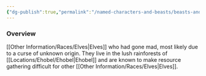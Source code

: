 ```yaml
---
{"dg-publish":true,"permalink":"/named-characters-and-beasts/beasts-and-animals/elven-cannibals/","updated":"2025-02-08T17:15:47.702+00:00"}
---
```



### Overview
[[Other Information/Races/Elves\|Elves]] who had gone mad, most likely due to a curse of unknown origin. They live in the lush rainforests of [[Locations/Ehobel/Ehobel\|Ehobel]] and are known to make resource gathering difficult for other [[Other Information/Races/Elves\|Elves]].